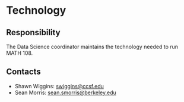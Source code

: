 # Technology

## Responsibility
The Data Science coordinator maintains the technology needed to run MATH 108.

## Contacts
- Shawn Wiggins: swiggins@ccsf.edu
- Sean Morris: sean.smorris@berkeley.edu